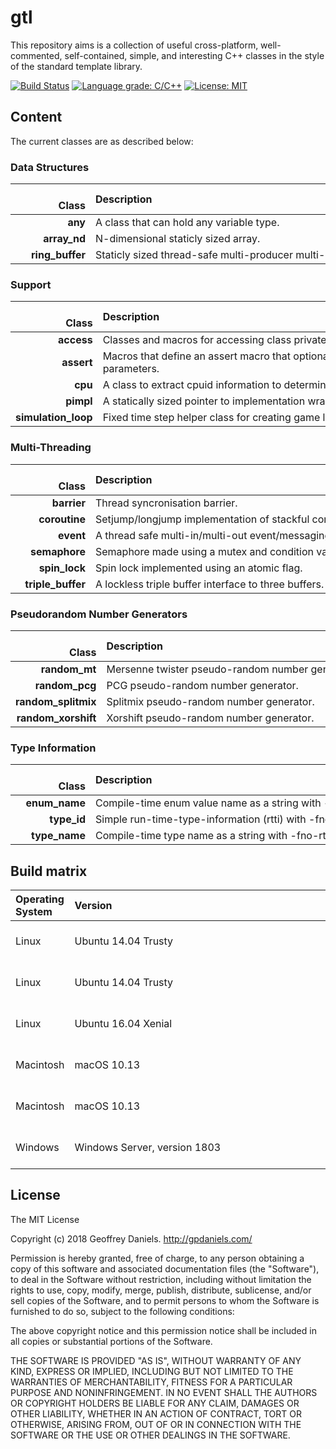 
# gtl #

This repository aims is a collection of useful cross-platform, well-commented, self-contained, simple, and interesting C++ classes in the style of the standard template library.

[![Build Status](https://travis-ci.org/gpdaniels/gtl.svg?branch=master)](https://travis-ci.org/gpdaniels/gtl) [![Language grade: C/C++](https://img.shields.io/lgtm/grade/cpp/g/gpdaniels/gtl.svg)](https://lgtm.com/projects/g/gpdaniels/gtl/context:cpp) [![License: MIT](https://img.shields.io/badge/License-MIT-brightgreen.svg)](https://opensource.org/licenses/MIT) 

## Content ##

The current classes are as described below:

### Data Structures ###

|               Class | Description                                                                             |
|--------------------:|:----------------------------------------------------------------------------------------|
|             **any** | A class that can hold any variable type.                                                |
|        **array_nd** | N-dimensional staticly sized array.                                                     |
|     **ring_buffer** | Staticly sized thread-safe multi-producer multi-consumer ring-buffer.                   |

### Support ###

|               Class | Description                                                                             |
|--------------------:|:----------------------------------------------------------------------------------------|
|          **access** | Classes and macros for accessing class private members.                                 |
|          **assert** | Macros that define an assert macro that optionally takes a format string and parameters.|
|             **cpu** | A class to extract cpuid information to determine supported instructions at runtime.    |
|           **pimpl** | A statically sized pointer to implementation wrapper.                                   |
| **simulation_loop** | Fixed time step helper class for creating game loops.                                   | 

### Multi-Threading ###

|               Class | Description                                                                             |
|--------------------:|:----------------------------------------------------------------------------------------|
|         **barrier** | Thread syncronisation barrier.                                                          |
|       **coroutine** | Setjump/longjump implementation of stackful coroutines.                                 |
|           **event** | A thread safe multi-in/multi-out event/messaging system.                                |
|       **semaphore** | Semaphore made using a mutex and condition variable.                                    | 
|       **spin_lock** | Spin lock implemented using an atomic flag.                                             | 
|   **triple_buffer** | A lockless triple buffer interface to three buffers.                                    | 

### Pseudorandom Number Generators ###

|               Class | Description                                                                             |
|--------------------:|:----------------------------------------------------------------------------------------|
|       **random_mt** | Mersenne twister pseudo-random number generator.                                        | 
|      **random_pcg** | PCG pseudo-random number generator.                                                     | 
| **random_splitmix** | Splitmix pseudo-random number generator.                                                | 
| **random_xorshift** | Xorshift pseudo-random number generator.                                                | 

### Type Information ###

|               Class | Description                                                                             |
|--------------------:|:----------------------------------------------------------------------------------------|
|       **enum_name** | Compile-time enum value name as a string with -fno-rtti.                                |
|         **type_id** | Simple run-time-type-information (rtti) with -fno-rtti.                                 |
|       **type_name** | Compile-time type name as a string with -fno-rtti.                                      |

## Build matrix ##

| Operating System    | Version                                                           | Compiler   | Status |
|:--------------------|:------------------------------------------------------------------|:-----------|:------:|
| Linux               | Ubuntu 14.04 Trusty                                               | Clang 6.0  | [![Build Status](https://travis-matrix-badges.herokuapp.com/repos/gpdaniels/gtl/branches/master/1)](https://travis-ci.org/gpdaniels/gtl) |
| Linux               | Ubuntu 14.04 Trusty                                               | GCC 7      | [![Build Status](https://travis-matrix-badges.herokuapp.com/repos/gpdaniels/gtl/branches/master/2)](https://travis-ci.org/gpdaniels/gtl) |
| Linux               | Ubuntu 16.04 Xenial                                               | GCC 7      | [![Build Status](https://travis-matrix-badges.herokuapp.com/repos/gpdaniels/gtl/branches/master/3)](https://travis-ci.org/gpdaniels/gtl) |
| Macintosh           | macOS 10.13                                                       | XCode 9.3  | [![Build Status](https://travis-matrix-badges.herokuapp.com/repos/gpdaniels/gtl/branches/master/4)](https://travis-ci.org/gpdaniels/gtl) |
| Macintosh           | macOS 10.13                                                       | XCode 9.4  | [![Build Status](https://travis-matrix-badges.herokuapp.com/repos/gpdaniels/gtl/branches/master/5)](https://travis-ci.org/gpdaniels/gtl) |
| Windows             | Windows Server, version 1803                                      | VS 2017    | [![Build Status](https://travis-matrix-badges.herokuapp.com/repos/gpdaniels/gtl/branches/master/6)](https://travis-ci.org/gpdaniels/gtl) |

## License ##

The MIT License

Copyright (c) 2018 Geoffrey Daniels. http://gpdaniels.com/

Permission is hereby granted, free of charge, to any person obtaining a copy
of this software and associated documentation files (the "Software"), to deal
in the Software without restriction, including without limitation the rights
to use, copy, modify, merge, publish, distribute, sublicense, and/or sell
copies of the Software, and to permit persons to whom the Software is
furnished to do so, subject to the following conditions:

The above copyright notice and this permission notice shall be included in
all copies or substantial portions of the Software.

THE SOFTWARE IS PROVIDED "AS IS", WITHOUT WARRANTY OF ANY KIND, EXPRESS OR
IMPLIED, INCLUDING BUT NOT LIMITED TO THE WARRANTIES OF MERCHANTABILITY,
FITNESS FOR A PARTICULAR PURPOSE AND NONINFRINGEMENT. IN NO EVENT SHALL THE
AUTHORS OR COPYRIGHT HOLDERS BE LIABLE FOR ANY CLAIM, DAMAGES OR OTHER
LIABILITY, WHETHER IN AN ACTION OF CONTRACT, TORT OR OTHERWISE, ARISING FROM,
OUT OF OR IN CONNECTION WITH THE SOFTWARE OR THE USE OR OTHER DEALINGS IN
THE SOFTWARE.
